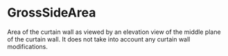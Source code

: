 GrossSideArea
=============

Area of the curtain wall as viewed by an elevation view of the middle plane of the curtain wall.  It does not take into account any curtain wall modifications.
